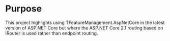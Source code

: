 ﻿# Purpose

This project highlights using TFeatureManagement.AspNetCore in the latest version of ASP.NET Core but where the ASP.NET Core 2.1 routing based on IRouter is used rather than endpoint routing.